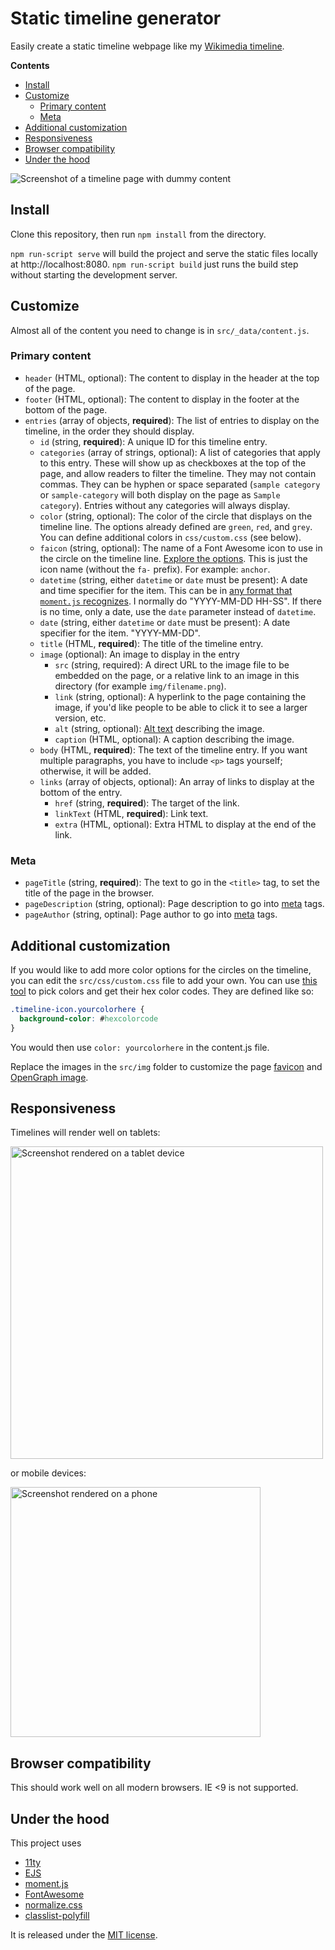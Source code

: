 # Static timeline generator
Easily create a static timeline webpage like my [Wikimedia timeline](https://www.mollywhite.net/wikimedia-timeline/).

__Contents__
  * [Install](#install)
  * [Customize](#customize)
    + [Primary content](#primary-content)
    + [Meta](#meta)
  * [Additional customization](#additional-customization)
  * [Responsiveness](#responsiveness)
  * [Browser compatibility](#browser-compatibility)
  * [Under the hood](#under-the-hood)

![Screenshot of a timeline page with dummy content](docs/screenshot.png)

## Install
Clone this repository, then run `npm install` from the directory.

`npm run-script serve` will build the project and serve the static files locally at http://localhost:8080. `npm run-script build` just runs the build step without starting the development server.

## Customize

Almost all of the content you need to change is in `src/_data/content.js`.

### Primary content
* `header` (HTML, optional): The content to display in the header at the top of the page. 
* `footer` (HTML, optional): The content to display in the footer at the bottom of the page. 
* `entries` (array of objects, __required__): The list of entries to display on the timeline, in the order they should display.
  * `id` (string, __required__): A unique ID for this timeline entry.
  * `categories` (array of strings, optional): A list of categories that apply to this entry. These will show up as checkboxes at the top of the page, and allow readers to filter the timeline. They may not contain commas. They can be hyphen or space separated (`sample category` or `sample-category` will both display on the page as `Sample category`). Entries without any categories will always display.
  * `color` (string, optional): The color of the circle that displays on the timeline line. The options already defined are `green`, `red`, and `grey`. You can define additional colors in `css/custom.css` (see below).
  * `faicon` (string, optional): The name of a Font Awesome icon to use in the circle on the timeline line. [Explore the options](https://fontawesome.com/v5.15/icons?d=gallery&p=2&s=solid&m=free). This is just the icon name (without the `fa-` prefix). For example: `anchor`.
  * `datetime` (string, either `datetime` or `date` must be present): A date and time specifier for the item. This can be in [any format that `moment.js` recognizes](https://momentjs.com/docs/#/parsing/string/). I normally do "YYYY-MM-DD HH-SS". If there is no time, only a date, use the `date` parameter instead of `datetime`.
  * `date` (string, either `datetime` or `date` must be present): A date specifier for the item. "YYYY-MM-DD".
  * `title` (HTML, __required__): The title of the timeline entry.
  * `image` (optional): An image to display in the entry
    * `src` (string, required): A direct URL to the image file to be embedded on the page, or a relative link to an image in this directory (for example `img/filename.png`).
    * `link` (string, optional): A hyperlink to the page containing the image, if you'd like people to be able to click it to see a larger version, etc.
    * `alt` (string, optional): [Alt text](https://supercooldesign.co.uk/blog/how-to-write-good-alt-text) describing the image.
    * `caption` (HTML, optional): A caption describing the image.
  * `body` (HTML, __required__): The text of the timeline entry. If you want multiple paragraphs, you have to include `<p>` tags yourself; otherwise, it will be added.
  * `links` (array of objects, optional): An array of links to display at the bottom of the entry.
    * `href` (string, __required__): The target of the link.
    * `linkText` (HTML, __required__): Link text.
    * `extra` (HTML, optional): Extra HTML to display at the end of the link.

### Meta 
* `pageTitle` (string, __required__): The text to go in the `<title>` tag, to set the title of the page in the browser.
* `pageDescription` (string, optional): Page description to go into [meta](https://www.w3schools.com/tags/tag_meta.asp) tags.
* `pageAuthor` (string, optinal): Page author to go into [meta](https://www.w3schools.com/tags/tag_meta.asp) tags.

## Additional customization
If you would like to add more color options for the circles on the timeline, you can edit the `src/css/custom.css` file to add your own. You can use [this tool](https://htmlcolorcodes.com/) to pick colors and get their hex color codes. They are defined like so:

```css
.timeline-icon.yourcolorhere {
  background-color: #hexcolorcode
}
```

You would then use `color: yourcolorhere` in the content.js file.

Replace the images in the `src/img` folder to customize the page [favicon](https://blog.hubspot.com/website/what-is-a-favicon) and [OpenGraph image](https://blog.hubspot.com/marketing/open-graph-tags-facebook-twitter-linkedin).

## Responsiveness
Timelines will render well on tablets:

<img src="docs/tablet.png" alt="Screenshot rendered on a tablet device" width="500"/>

or mobile devices:

<img src="docs/phone.png" alt="Screenshot rendered on a phone" width="400"/>

## Browser compatibility
This should work well on all modern browsers. IE <9 is not supported.

## Under the hood
This project uses
* [11ty](https://www.11ty.dev)
* [EJS](https://ejs.co/)
* [moment.js](https://momentjs.com/)
* [FontAwesome](https://fontawesome.com/)
* [normalize.css](https://github.com/necolas/normalize.css)
* [classlist-polyfill](https://github.com/eligrey/classList.js)

It is released under the [MIT license](https://github.com/molly/static-timeline-generator/blob/main/LICENSE).